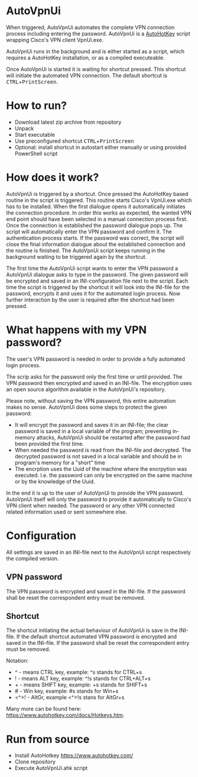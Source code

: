 # AutoVpnUi
When triggered, AutoVpnUi automates the complete VPN connection process including entering the password. AutoVpnUi is a [AutoHotKey](https://www.autohotkey.com) script wrapping Cisco's VPN client VpnUi.exe.

AutoVpnUi runs in the background and is either started as a script, which requires a AutoHotKey installation, or as a compiled executeable.

Once AutoVpnUi is started it is waiting for shortcut pressed. This shortcut will initiate the automated VPN connection. The default shortcut is <kbd>CTRL</kbd>+<kbd>PrintScreen</kbd>.

# How to run?

* Download latest zip archive from repository
* Unpack 
* Start executable
* Use preconfigured shortcut <kbd>CTRL</kbd>+<kbd>PrintScreen</kbd>
* Optional: install shortcut in autostart either manually or using provided PowerShell script


# How does it work?

AutoVpnUi is triggered by a shortcut. Once pressed the AutoHotKey based routine in the script is triggered. This routine starts Cisco's VpnUi.exe which has to be installed. When the first dialogue opens it automatically initiates the connection procedure. In order this works as expected, the wanted VPN end point should have been selected in a manual connection process first.
Once the connection is established the password dialogue pops up. The script will automatically enter the VPN password and confirm it. The authentication process starts. If the password was correct, the script will close the final information dialogue about the established connection and the routine is finished. The AutoVpnUi script keeps running in the background waiting to be triggered again by the shortcut.

The first time the AutoVpnUi script wants to enter the VPN password a AutoVpnUi dialogue asks to type in the password. The given password will be encrypted and saved in an INI-configuration file next to the script. Each time the script is triggered by the shortcut it will look into the INI-file for the password, encrypts it and uses it for the automated login process. Now further interaction by the user is required after the shortcut had been pressed.

# What happens with my VPN password?

The user's VPN password is needed in order to provide a fully automated login process. 

The scrip asks for the password only the first time or until provided. The VPN password then encrypted and saved in an INI-file. The encryption uses an open source algorithm available in the AutoVpnUi's repository.

Please note, without saving the VPN password, this entire automation makes no sense. AutoVpnUi does some steps to protect the given password:
* It will encrypt the password and saves it in an INI-file; the clear password is saved in a local variable of the program; preventing in-memory attacks, AutoVpnUi should be restarted after the password had been provided the first time.
* When needed the password is read from the INI-file and decrypted. The decrypted password is not saved in a local variable and should be in program's memory for a "short" time
* The encrption uses the Uuid of the machine where the encrpytion was executed. I.e. the password can only be encrypted on the same machine or by the knowledge of the Uuid.

In the end it is up to the user of AutoVpnUi to provide the VPN password. AutoVpnUi itself will only the password to provide it automatically to Cisco's VPN client when needed. The password or any other VPN connected related information used or sent somewhere else.

# Configuration

All settings are saved in an INI-file next to the AutoVpnUi script respectively the compiled version.

## VPN password

The VPN password is encrypted and saved in the INI-file. If the password shall be reset the correspondent entry must be removed.

## Shortcut

The shortcut initiating the actual behaviour of AutoVpnUi is save in the INI-file. If the default shortcut automated VPN password is encrypted and saved in the INI-file. If the password shall be reset the correspondent entry must be removed.

Notation:
* ^ - means CTRL key, example: ^s stands for CTRL+s
* ! - means ALT key, example: ^!s stands for CTRL+ALT+s
* \+ - means SHIFT key, example: +s stands for SHIFT+s
* \# - Win key, example: \#s stands for Win+s
* <^>! - AltGr, example <^>!s stans for AltGr+s

Many more can be found here: https://www.autohotkey.com/docs/Hotkeys.htm.

# Run from source

* Install AutoHotkey https://www.autohotkey.com/
* Clone repository
* Execute AutoVpnUi.ahk script
